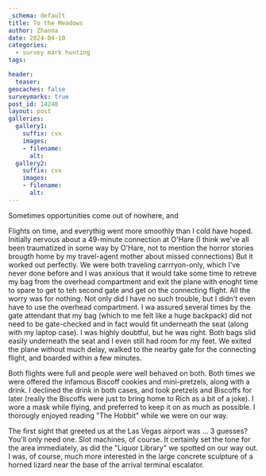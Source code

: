 ```yaml
---
_schema: default
title: To the Meadows
author: Zhanna
date: 2024-04-10
categories: 
  - survey mark hunting
tags:

header:
  teaser:
geocaches: false
surveymarks: true
post_id: 14240
layout: post  
galleries:
  gallery1:
    suffix: cvx
    images:
    - filename: 
      alt:         
  gallery2:
    suffix: cvx
    images:
    - filename: 
      alt:       
---
```


Sometimes opportunities come out of nowhere, and


Flights on time, and everythig went more smoothly than I cold have hoped. Initially nervous about a 49-minute connection at O'Hare (I think we've all been traumatized in some way by O'Hare, not to mention the horror stories brougth home by my travel-agent mother about missed connections) But it worked out perfectly. We were both traveling carrryon-only, which I've never done before and I was anxious that it would take some time to retreve my bag from the overhead compartment and exit the plane with enoght time to spare to get to teh second gate and get on the connecting flight. All the worry was for nothing. Not only did I have no such trouble, but I didn't even have to use the overhead compartment. I wa assured several times by the gate attendant that my bag (which to me felt like a huge backpack) did not need to be gate-checked and in fact would fit underneath the seat (along with my laptop case). I was highly doubtful, but he was right.  Both bags slid easily underneath the seat and I even still had room for my feet. We exited the plane without much delay, walked to the nearby gate for the connecting flight, and boarded within a few minutes.

Both flights were full and people were well behaved on both. Both times we were offered the infamous Biscoff cookies and mini-pretzels, along with a drink. I declined the drink in both cases, and took pretzels and Biscoffs for later (really the Biscoffs were just to bring home to Rich as a bit of a joke). I wore a mask while flying, and preferred to keep it on as much as possible. I thorougly enjoyed reading "The Hobbit" while we were on our way.  

The first sight that greeted us at the Las Vegas airport was ... 3 guesses? You'll only need one. Slot machines, of course. It certainly set the tone for the area immediately, as did the "Liquor Library" we spotted on our way out. I was, of course, much more interested in the large concrete sculpture of a horned lizard near the base of the arrival terminal escalator. 
